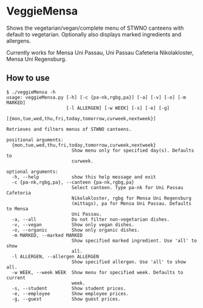 # VeggieMensa
Shows the vegetarian/vegan/complete menu of STWNO canteens
with default to vegetarian.
Optionally also displays marked ingredients and allergens.

Currently works for Mensa Uni Passau, Uni Passau Cafeteria Nikolakloster,
Mensa Uni Regensburg.

## How to use
```
$ ./veggieMensa -h
usage: veggieMensa.py [-h] [-c {pa-nk,rgbg,pa}] [-a] [-v] [-o] [-m MARKED]
                      [-l ALLERGEN] [-w WEEK] [-s] [-e] [-g]
                      [{mon,tue,wed,thu,fri,today,tomorrow,curweek,nextweek}]

Retrieves and filters menus of STWNO canteens.

positional arguments:
  {mon,tue,wed,thu,fri,today,tomorrow,curweek,nextweek}
                        Show menu only for specified day(s). Defaults to
                        curweek.

optional arguments:
  -h, --help            show this help message and exit
  -c {pa-nk,rgbg,pa}, --canteen {pa-nk,rgbg,pa}
                        Select canteen. Type pa-nk for Uni Passau Cafeteria
                        Nikolakloster, rgbg for Mensa Uni Regensburg
                        (mittags), pa for Mensa Uni Passau. Defaults to Mensa
                        Uni Passau.
  -a, --all             Do not filter non-vegetarian dishes.
  -v, --vegan           Show only vegan dishes.
  -o, --organic         Show only organic dishes.
  -m MARKED, --marked MARKED
                        Show specified marked ingredient. Use 'all' to show
                        all.
  -l ALLERGEN, --allergen ALLERGEN
                        Show specified allergen. Use 'all' to show all.
  -w WEEK, --week WEEK  Show menu for specified week. Defaults to current
                        week.
  -s, --student         Show student prices.
  -e, --employee        Show employee prices.
  -g, --guest           Show guest prices.
```
